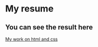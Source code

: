 # My resume

## You can see the result here 
[My work on html and css](https://dmitriikumancev.github.io/resume_1/)
